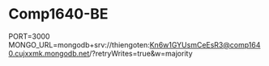 # Comp1640-BE

PORT=3000
MONGO_URL=mongodb+srv://thiengoten:Kn6w1GYUsmCeEsR3@comp1640.cujxxmk.mongodb.net/?retryWrites=true&w=majority
